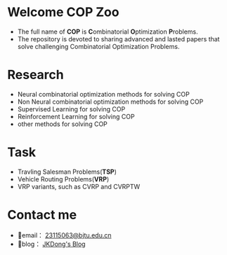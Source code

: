 # Welcome COP Zoo
- The full name of **COP** is **C**ombinatorial **O**ptimization **P**roblems.
- The repository is devoted to sharing advanced and lasted papers that solve challenging Combinatorial Optimization Problems.
# Research
- Neural combinatorial optimization methods for solving COP
- Non Neural combinatorial optimization methods for solving COP
- Supervised Learning for solving COP
- Reinforcement Learning for solving COP
- other methods for solving COP
# Task
- Travling Salesman Problems(**TSP**)
- Vehicle Routing Problems(**VRP**)
- VRP variants, such as CVRP and CVRPTW
# Contact me
- 📧email： 23115063@bjtu.edu.cn
- 🤙blog： [JKDong's Blog](https://blog.csdn.net/dongjinkun?spm=1010.2135.3001.5343)
